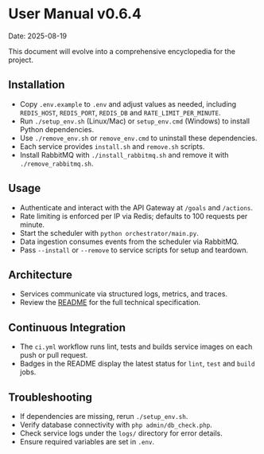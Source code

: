 # User Manual v0.6.4

Date: 2025-08-19

This document will evolve into a comprehensive encyclopedia for the project.

## Installation
- Copy `.env.example` to `.env` and adjust values as needed, including `REDIS_HOST`, `REDIS_PORT`, `REDIS_DB` and `RATE_LIMIT_PER_MINUTE`.
- Run `./setup_env.sh` (Linux/Mac) or `setup_env.cmd` (Windows) to install Python dependencies.
- Use `./remove_env.sh` or `remove_env.cmd` to uninstall these dependencies.
- Each service provides `install.sh` and `remove.sh` scripts.
- Install RabbitMQ with `./install_rabbitmq.sh` and remove it with `./remove_rabbitmq.sh`.

## Usage
- Authenticate and interact with the API Gateway at `/goals` and `/actions`.
- Rate limiting is enforced per IP via Redis; defaults to 100 requests per minute.
- Start the scheduler with `python orchestrator/main.py`.
- Data ingestion consumes events from the scheduler via RabbitMQ.
- Pass `--install` or `--remove` to service scripts for setup and teardown.

## Architecture
- Services communicate via structured logs, metrics, and traces.
- Review the [README](README.md#6-architecture-technique) for the full technical specification.

## Continuous Integration
- The `ci.yml` workflow runs lint, tests and builds service images on each push or pull request.
- Badges in the README display the latest status for `lint`, `test` and `build` jobs.

## Troubleshooting
- If dependencies are missing, rerun `./setup_env.sh`.
- Verify database connectivity with `php admin/db_check.php`.
- Check service logs under the `logs/` directory for error details.
- Ensure required variables are set in `.env`.

